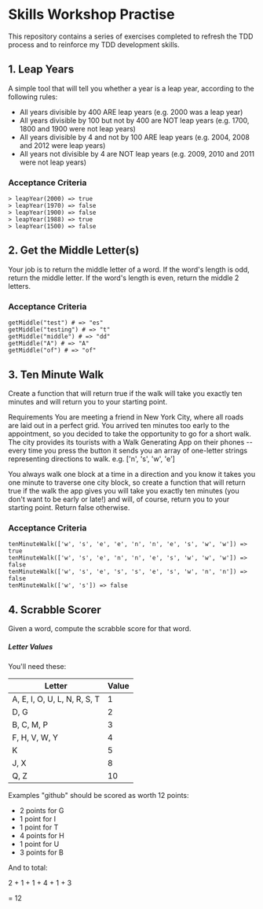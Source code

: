 # Skills Workshop Practise

This repository contains a series of exercises completed to refresh the TDD process and to reinforce my TDD development skills.

## 1. Leap Years
A simple tool that will tell you whether a year is a leap year, according to the following rules:

- All years divisible by 400 ARE leap years (e.g. 2000 was a leap year)
- All years divisible by 100 but not by 400 are NOT leap years (e.g. 1700, 1800 and 1900 were not leap years)
- All years divisible by 4 and not by 100 ARE leap years (e.g. 2004, 2008 and 2012 were leap years)
- All years not divisible by 4 are NOT leap years (e.g. 2009, 2010 and 2011 were not leap years)

### Acceptance Criteria

```
> leapYear(2000) => true
> leapYear(1970) => false
> leapYear(1900) => false
> leapYear(1988) => true
> leapYear(1500) => false
```

## 2. Get the Middle Letter(s)

Your job is to return the middle letter of a word. If the word's length is odd, return the middle letter. If the word's length is even, return the middle 2 letters.

### Acceptance Criteria

```
getMiddle("test") # => "es"
getMiddle("testing") # => "t"
getMiddle("middle") # => "dd"
getMiddle("A") # => "A"
getMiddle("of") # => "of"
```

## 3. Ten Minute Walk

Create a function that will return true if the walk will take you exactly ten minutes and will return you to your starting point.

Requirements
You are meeting a friend in New York City, where all roads are laid out in a perfect grid. You arrived ten minutes too early to the appointment, so you decided to take the opportunity to go for a short walk.
The city provides its tourists with a Walk Generating App on their phones -- every time you press the button it sends you an array of one-letter strings representing directions to walk. e.g. ['n', 's', 'w', 'e']

You always walk one block at a time in a direction and you know it takes you one minute to traverse one city block, so create a function that will return true if the walk the app gives you will take you exactly ten minutes (you don't want to be early or late!) and will, of course, return you to your starting point. Return false otherwise.

### Acceptance Criteria
```
tenMinuteWalk(['w', 's', 'e', 'e', 'n', 'n', 'e', 's', 'w', 'w']) => true
tenMinuteWalk(['w', 's', 'e', 'n', 'n', 'e', 's', 'w', 'w', 'w']) => false
tenMinuteWalk(['w', 's', 'e', 's', 's', 'e', 's', 'w', 'n', 'n']) => false
tenMinuteWalk(['w', 's']) => false
```

## 4. Scrabble Scorer

Given a word, compute the scrabble score for that word.

##### Letter Values

You'll need these:

| Letter                        | Value  |
| ----                          |  ----  |
| A, E, I, O, U, L, N, R, S, T  |     1  |
| D, G                          |     2  |
| B, C, M, P                    |     3  |
| F, H, V, W, Y                 |     4  |
| K                             |     5  |
| J, X                          |     8  |
| Q, Z                          |     10 |

Examples
"github" should be scored as worth 12 points:

- 2 points for G
- 1 point for I
- 1 point for T
- 4 points for H
- 1 point for U
- 3 points for B

And to total:

2 + 1 + 1 + 4 + 1 + 3

= 12
